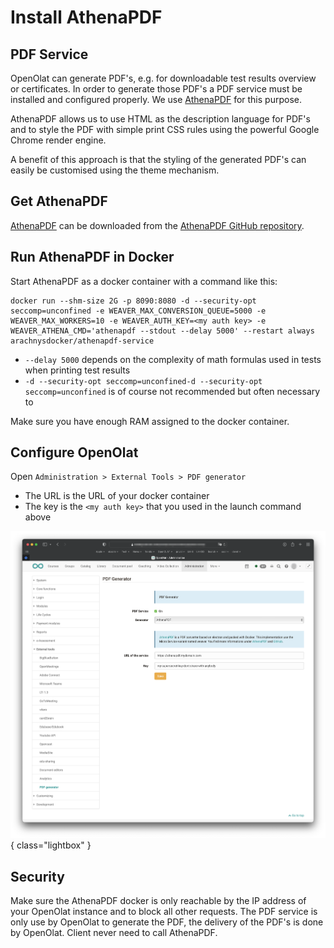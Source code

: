 # Install AthenaPDF

## PDF Service

OpenOlat can generate PDF's, e.g. for downloadable test results overview or certificates. 
In order to generate those PDF's a PDF service must be installed and configured properly. We use [AthenaPDF](https://www.athenapdf.com) for this purpose. 

AthenaPDF allows us to use HTML as the description language for PDF's and to style the PDF with simple print CSS rules 
using the powerful Google Chrome render engine. 

A benefit of this approach is that the styling of the generated PDF's can easily be customised using the theme mechanism. 

## Get AthenaPDF

[AthenaPDF](https://www.athenapdf.com) can be downloaded from the [AthenaPDF GitHub repository](https://github.com/arachnys/athenapdf/tree/master/weaver).

## Run AthenaPDF in Docker

Start AthenaPDF as a docker container with a command like this:

	docker run --shm-size 2G -p 8090:8080 -d --security-opt seccomp=unconfined -e WEAVER_MAX_CONVERSION_QUEUE=5000 -e WEAVER_MAX_WORKERS=10 -e WEAVER_AUTH_KEY=<my auth key> -e WEAVER_ATHENA_CMD='athenapdf --stdout --delay 5000' --restart always arachnysdocker/athenapdf-service

- `--delay 5000` depends on the complexity of math formulas used in tests when printing test results
- `-d --security-opt seccomp=unconfined-d --security-opt seccomp=unconfined` is of course not recommended but often necessary to 

Make sure you have enough RAM assigned to the docker container. 

## Configure OpenOlat

Open `Administration > External Tools > PDF generator` 

- The URL is the URL of your docker container
- The key is the `<my auth key>` that you used in the launch command above

![](assets/oo-admin-athenapdf.png){ class="lightbox" }


## Security
 
Make sure the AthenaPDF docker is only reachable by the IP address of your OpenOlat instance and to block all other requests. The PDF service is only
use by OpenOlat to generate the PDF, the delivery of the PDF's is done by OpenOlat. Client never need to call AthenaPDF. 
